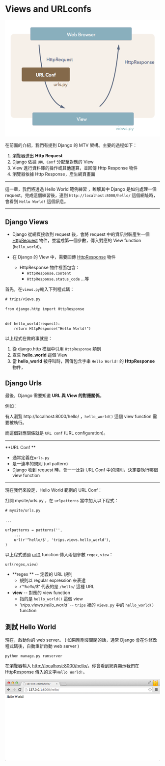 # Views and URLconfs

![](./../images/url-dispatch.png)

在前面的介紹，我們有提到 Django 的 MTV 架構。主要的過程如下：
1. 瀏覽器送出 **Http Request**
2. Django 依據 `URL Conf` 分配至對應的 View
3. View 進行資料庫的操作或其他運算，並回傳 Http Response 物件
4. 瀏覽器依據 Http Response，產生網頁畫面

---

這一章，我們將透過 Hello World 範例練習 ，瞭解其中 Django 是如何處理一個 request。完成這個練習後，連到 `http://localhost:8000/hello/` 這個網址時，會看到 `Hello World!` 這個訊息。

---

## Django Views

- Django 從網頁接收到 request 後，會將 request 中的資訊封裝產生一個 [HttpRequest](https://docs.djangoproject.com/en/dev/ref/request-response/#httprequest-objects) 物件，並當成第一個參數，傳入對應的 View function (`hello_world`)。

- 在 Django 的 View 中，需要回傳 [HttpResponse](https://docs.djangoproject.com/en/dev/ref/request-response/#httpresponse-objects) 物件
    - HttpResponse 物件裡面包含：
        - `HttpResponse.content`
        - `HttpResponse.status_code` ...等



首先，在`views.py`輸入下列程式碼：

```
# trips/views.py

from django.http import HttpResponse


def hello_world(request):
    return HttpResponse("Hello World!")

```

以上程式在做的事就是：
1. 從 django.http 模組中引用 `HttpResponse` 類別
2. 宣告 **hello_world** 這個 View
3. 當 **hello_world** 被呼叫時，回傳包含字串 `Hello World!` 的 **HttpResponse** 物件，

## Django Urls

最後，Django 需要知道 **URL 與 View 的對應關係**。

例如：

有人瀏覽 http://localhost:8000/hello/ ，`hello_world()` 這個 view function 需要被執行。

而這個對應關係就是 `URL conf` (URL configuration)。

---

**URL Conf **

- 通常定義在`urls.py`
- 是一連串的規則 (url pattern)
- Django 收到 request 時，會一一比對 URL Conf 中的規則，決定要執行哪個 view function
---

現在我們來設定，Hello World 範例的 URL Conf：

打開 mysite/urls.py ，在 `urlpatterns` 當中加入以下程式：

```
# mysite/urls.py

...

urlpatterns = patterns('',
    ...
    url(r'^hello/$', 'trips.views.hello_world'),
)
```
以上程式透過 [url()](https://docs.djangoproject.com/en/1.7/ref/urls/#django.conf.urls.url) function 傳入兩個參數 `regex`, `view`：

    url(regex,view)

- **regex ** -- 定義的 URL 規則
  - 規則以 regular expression 來表達
  -  *r'^hello/$'* 代表的是 `/hello/` 這種 URL
- **view** -- 對應的 view function
  - 指的是 `hello_world()` 這個 view
  - *'trips.views.hello_world'* -- `trips` 裡的 `views.py` 中的 `hello_world()` function


## 測試 Hello World
現在，啟動你的 web server。 ( 如果剛剛沒關閉的話，通常 Django 會在你修改程式碼後，自動重新啟動 web server )
```
python manage.py runserver
```
在瀏覽器輸入 [http://localhost:8000/hello/](http://localhost:8000/hello/)，你會看到網頁顯示我們在 HttpResponse 傳入的文字`Hello World!`。

![](./../images/hello-world-plaintext.png)
